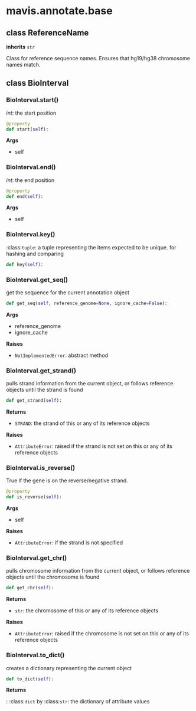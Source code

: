 # mavis.annotate.base

## class ReferenceName

**inherits** `str`

Class for reference sequence names. Ensures that hg19/hg38 chromosome names match.









## class BioInterval


### BioInterval.start()

*int*: the start position

```python
@property
def start(self):
```

**Args**

- self

### BioInterval.end()

*int*: the end position

```python
@property
def end(self):
```

**Args**

- self



### BioInterval.key()

:class:`tuple`: a tuple representing the items expected to be unique. for hashing and comparing

```python
def key(self):
```




### BioInterval.get\_seq()

get the sequence for the current annotation object

```python
def get_seq(self, reference_genome=None, ignore_cache=False):
```

**Args**

- reference_genome
- ignore_cache

**Raises**

- `NotImplementedError`: abstract method

### BioInterval.get\_strand()

pulls strand information from the current object, or follows reference
objects until the strand is found

```python
def get_strand(self):
```

**Returns**

- `STRAND`: the strand of this or any of its reference objects

**Raises**

- `AttributeError`: raised if the strand is not set on this or any of its reference objects

### BioInterval.is\_reverse()

True if the gene is on the reverse/negative strand.

```python
@property
def is_reverse(self):
```

**Args**

- self

**Raises**

- `AttributeError`: if the strand is not specified

### BioInterval.get\_chr()

pulls chromosome information from the current object, or follows reference
objects until the chromosome is found

```python
def get_chr(self):
```

**Returns**

- `str`: the chromosome of this or any of its reference objects

**Raises**

- `AttributeError`: raised if the chromosome is not set on this or any of its reference objects

### BioInterval.to\_dict()

creates a dictionary representing the current object

```python
def to_dict(self):
```

**Returns**

: :class:`dict` by :class:`str`: the dictionary of attribute values


